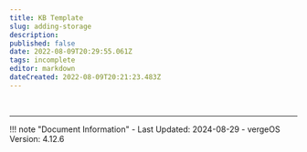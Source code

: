 ```yaml
---
title: KB Template
slug: adding-storage
description: 
published: false
date: 2022-08-09T20:29:55.061Z
tags: incomplete
editor: markdown
dateCreated: 2022-08-09T20:21:23.483Z
---
```



<!--- Delete between this line and the next commented out line

```
<script>
    var removeTocCard = false;    // Enable or disable Table of Contents Card
    var sideColumnPosition     = 'right';
</script>
```
Delete commented out lines when done --->

<br>


---

!!! note "Document Information"
    - Last Updated: 2024-08-29
    - vergeOS Version: 4.12.6
